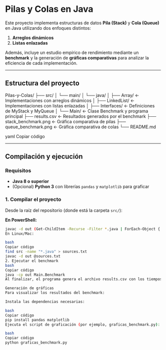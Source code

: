 # Pilas y Colas en Java

Este proyecto implementa estructuras de datos **Pila (Stack)** y **Cola (Queue)** en Java utilizando dos enfoques distintos:

1. **Arreglos dinámicos**
2. **Listas enlazadas**

Además, incluye un estudio empírico de rendimiento mediante un **benchmark** y la generación de **gráficas comparativas** para analizar la eficiencia de cada implementación.

---

## Estructura del proyecto

Pilas-y-Colas/
├── src/
│ └── main/
│ └── java/
│ ├── Array/ ← Implementaciones con arreglos dinámicos
│ ├── LinkedList/ ← Implementaciones con listas enlazadas
│ ├── Interfaces/ ← Definiciones de MyStack y MyQueue
│ └── Main/ ← Clase Benchmark y programa principal
├── results.csv ← Resultados generados por el benchmark
├── stack_benchmark.png ← Gráfica comparativa de pilas
├── queue_benchmark.png ← Gráfica comparativa de colas
└── README.md

yaml
Copiar código

---

## Compilación y ejecución

### Requisitos
- **Java 8 o superior**
- (Opcional) **Python 3** con librerías `pandas` y `matplotlib` para graficar

### 1. Compilar el proyecto
Desde la raíz del repositorio (donde está la carpeta `src/`):

**En PowerShell:**
```bash
javac -d out (Get-ChildItem -Recurse -Filter *.java | ForEach-Object { $_.FullName })
En Linux/Mac:

bash
Copiar código
find src -name "*.java" > sources.txt
javac -d out @sources.txt
2. Ejecutar el benchmark
bash
Copiar código
java -cp out Main.Benchmark
Al finalizar, el programa genera el archivo results.csv con los tiempos de ejecución de cada estructura.

Generación de gráficas
Para visualizar los resultados del benchmark:

Instala las dependencias necesarias:

bash
Copiar código
pip install pandas matplotlib
Ejecuta el script de graficación (por ejemplo, graficas_benchmark.py):

bash
Copiar código
python graficas_benchmark.py
